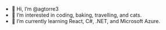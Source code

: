 - 👋 Hi, I’m @agtorre3
- 👀 I’m interested in coding, baking, travelling, and cats.
- 🌱 I’m currently learning React, C#, .NET, and Microsoft Azure.

<!---
- 💞️ I’m looking to collaborate on ...
- 📫 How to reach me ...
--->

<!---
agtorre3/agtorre3 is a ✨ special ✨ repository because its `README.md` (this file) appears on your GitHub profile.
You can click the Preview link to take a look at your changes.
--->
